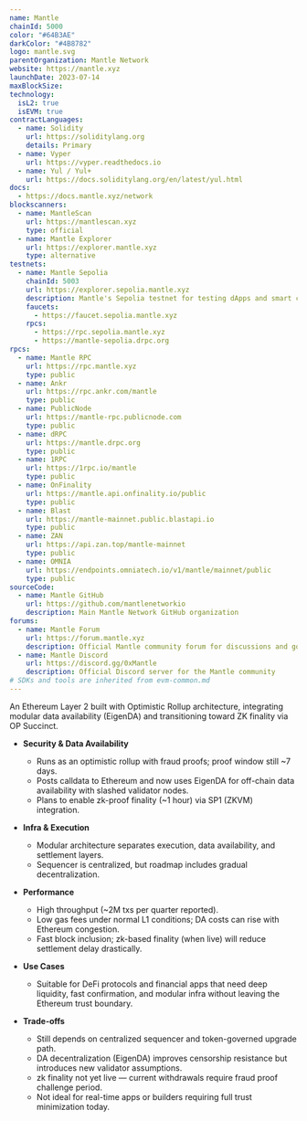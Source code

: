 ```yaml
---
name: Mantle
chainId: 5000
color: "#64B3AE"
darkColor: "#4B8782"
logo: mantle.svg
parentOrganization: Mantle Network
website: https://mantle.xyz
launchDate: 2023-07-14
maxBlockSize: 
technology:
  isL2: true
  isEVM: true
contractLanguages:
  - name: Solidity
    url: https://soliditylang.org
    details: Primary
  - name: Vyper
    url: https://vyper.readthedocs.io
  - name: Yul / Yul+
    url: https://docs.soliditylang.org/en/latest/yul.html
docs:
  - https://docs.mantle.xyz/network
blockscanners:
  - name: MantleScan
    url: https://mantlescan.xyz
    type: official
  - name: Mantle Explorer
    url: https://explorer.mantle.xyz
    type: alternative
testnets:
  - name: Mantle Sepolia
    chainId: 5003
    url: https://explorer.sepolia.mantle.xyz
    description: Mantle's Sepolia testnet for testing dApps and smart contracts with fast confirmations.
    faucets:
      - https://faucet.sepolia.mantle.xyz
    rpcs:
      - https://rpc.sepolia.mantle.xyz
      - https://mantle-sepolia.drpc.org
rpcs:
  - name: Mantle RPC
    url: https://rpc.mantle.xyz
    type: public
  - name: Ankr
    url: https://rpc.ankr.com/mantle
    type: public
  - name: PublicNode
    url: https://mantle-rpc.publicnode.com
    type: public
  - name: dRPC
    url: https://mantle.drpc.org
    type: public
  - name: 1RPC
    url: https://1rpc.io/mantle
    type: public
  - name: OnFinality
    url: https://mantle.api.onfinality.io/public
    type: public
  - name: Blast
    url: https://mantle-mainnet.public.blastapi.io
    type: public
  - name: ZAN
    url: https://api.zan.top/mantle-mainnet
    type: public
  - name: OMNIA
    url: https://endpoints.omniatech.io/v1/mantle/mainnet/public
    type: public
sourceCode:
  - name: Mantle GitHub
    url: https://github.com/mantlenetworkio
    description: Main Mantle Network GitHub organization
forums:
  - name: Mantle Forum
    url: https://forum.mantle.xyz
    description: Official Mantle community forum for discussions and governance
  - name: Mantle Discord
    url: https://discord.gg/0xMantle
    description: Official Discord server for the Mantle community
# SDKs and tools are inherited from evm-common.md
---
```


An Ethereum Layer 2 built with Optimistic Rollup architecture, integrating modular data availability (EigenDA) and transitioning toward ZK finality via OP Succinct.

- **Security & Data Availability**  
  - Runs as an optimistic rollup with fraud proofs; proof window still ~7 days.  
  - Posts calldata to Ethereum and now uses EigenDA for off-chain data availability with slashed validator nodes.  
  - Plans to enable zk-proof finality (~1 hour) via SP1 (ZKVM) integration.  

- **Infra & Execution**  
  - Modular architecture separates execution, data availability, and settlement layers.  
  - Sequencer is centralized, but roadmap includes gradual decentralization.  

- **Performance**  
  - High throughput (~2M txs per quarter reported).  
  - Low gas fees under normal L1 conditions; DA costs can rise with Ethereum congestion.  
  - Fast block inclusion; zk-based finality (when live) will reduce settlement delay drastically.  

- **Use Cases**  
  - Suitable for DeFi protocols and financial apps that need deep liquidity, fast confirmation, and modular infra without leaving the Ethereum trust boundary.  

- **Trade-offs**  
  - Still depends on centralized sequencer and token-governed upgrade path.  
  - DA decentralization (EigenDA) improves censorship resistance but introduces new validator assumptions.  
  - zk finality not yet live — current withdrawals require fraud proof challenge period.  
  - Not ideal for real-time apps or builders requiring full trust minimization today.